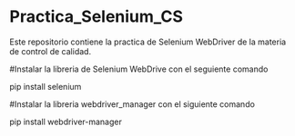 # Practica_Selenium_CS
Este repositorio contiene la practica de Selenium WebDriver de la materia de control de calidad.


#Instalar la libreria de Selenium WebDrive con el seguiente comando

pip install selenium

#Instalar la libreria webdriver_manager con el siguiente comando

pip install webdriver-manager

